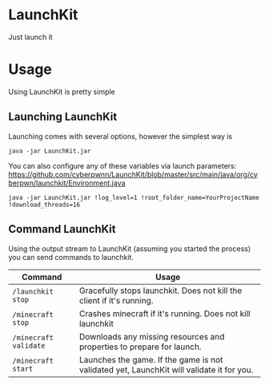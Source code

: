 # LaunchKit
Just launch it

# Usage
Using LaunchKit is pretty simple

## Launching LaunchKit

Launching comes with several options, however the simplest way is 
```
java -jar LaunchKit.jar
```

You can also configure any of these variables via launch parameters: https://github.com/cyberpwnn/LaunchKit/blob/master/src/main/java/org/cyberpwn/launchkit/Environment.java

```
java -jar LaunchKit.jar !log_level=1 !root_folder_name=YourProjectName !download_threads=16
```

## Command LaunchKit
Using the output stream to LaunchKit (assuming you started the process) you can send commands to launchkit.

| Command | Usage |
|---------|-------|
| `/launchkit stop` | Gracefully stops launchkit. Does not kill the client if it's running. |
| `/minecraft stop` | Crashes minecraft if it's running. Does not kill launchkit |
| `/minecraft validate` | Downloads any missing resources and properties to prepare for launch. |
| `/minecraft start` | Launches the game. If the game is not validated yet, LaunchKit will validate it for you. |
